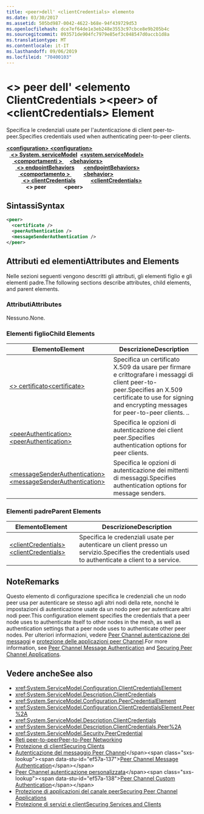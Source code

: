 ```yaml
---
title: <peer>dell' <clientCredentials> elemento
ms.date: 03/30/2017
ms.assetid: 505bd987-0042-4622-b68e-94f439729d53
ms.openlocfilehash: dce7ef64de1e3eb248e3553c97cbce8e9b205b4c
ms.sourcegitcommit: 093571de904fc7979e85ef3c048547d0accb1d8a
ms.translationtype: MT
ms.contentlocale: it-IT
ms.lasthandoff: 09/06/2019
ms.locfileid: "70400103"
---
```

# <a name="peer-of-clientcredentials-element"></a><span data-ttu-id="ef57a-102">\<> peer dell' \<elemento ClientCredentials ></span><span class="sxs-lookup"><span data-stu-id="ef57a-102">\<peer> of \<clientCredentials> Element</span></span>
<span data-ttu-id="ef57a-103">Specifica le credenziali usate per l'autenticazione di client peer-to-peer.</span><span class="sxs-lookup"><span data-stu-id="ef57a-103">Specifies credentials used when authenticating peer-to-peer clients.</span></span>  
  
<span data-ttu-id="ef57a-104">[ **\<configuration>** ](../configuration-element.md)</span><span class="sxs-lookup"><span data-stu-id="ef57a-104">[**\<configuration>**](../configuration-element.md)</span></span>\
<span data-ttu-id="ef57a-105">&nbsp;&nbsp;[ **\<> System. serviceModel**](system-servicemodel.md)</span><span class="sxs-lookup"><span data-stu-id="ef57a-105">&nbsp;&nbsp;[**\<system.serviceModel>**](system-servicemodel.md)</span></span>\
<span data-ttu-id="ef57a-106">&nbsp;&nbsp;&nbsp;&nbsp;[ **\<comportamenti >** ](behaviors.md)</span><span class="sxs-lookup"><span data-stu-id="ef57a-106">&nbsp;&nbsp;&nbsp;&nbsp;[**\<behaviors>**](behaviors.md)</span></span>\
<span data-ttu-id="ef57a-107">&nbsp;&nbsp;&nbsp;&nbsp;&nbsp;&nbsp;[ **\<> endpointBehaviors**](endpointbehaviors.md)</span><span class="sxs-lookup"><span data-stu-id="ef57a-107">&nbsp;&nbsp;&nbsp;&nbsp;&nbsp;&nbsp;[**\<endpointBehaviors>**](endpointbehaviors.md)</span></span>\
<span data-ttu-id="ef57a-108">&nbsp;&nbsp;&nbsp;&nbsp;&nbsp;&nbsp;&nbsp;&nbsp;[ **\<comportamento >** ](behavior-of-endpointbehaviors.md)</span><span class="sxs-lookup"><span data-stu-id="ef57a-108">&nbsp;&nbsp;&nbsp;&nbsp;&nbsp;&nbsp;&nbsp;&nbsp;[**\<behavior>**](behavior-of-endpointbehaviors.md)</span></span>\
<span data-ttu-id="ef57a-109">&nbsp;&nbsp;&nbsp;&nbsp;&nbsp;&nbsp;&nbsp;&nbsp;&nbsp;&nbsp;[ **\<> clientCredentials**](clientcredentials.md)</span><span class="sxs-lookup"><span data-stu-id="ef57a-109">&nbsp;&nbsp;&nbsp;&nbsp;&nbsp;&nbsp;&nbsp;&nbsp;&nbsp;&nbsp;[**\<clientCredentials>**](clientcredentials.md)</span></span>\
<span data-ttu-id="ef57a-110">&nbsp;&nbsp;&nbsp;&nbsp;&nbsp;&nbsp;&nbsp;&nbsp;&nbsp;&nbsp;&nbsp;&nbsp; **\<> peer**</span><span class="sxs-lookup"><span data-stu-id="ef57a-110">&nbsp;&nbsp;&nbsp;&nbsp;&nbsp;&nbsp;&nbsp;&nbsp;&nbsp;&nbsp;&nbsp;&nbsp;**\<peer>**</span></span>  
  
## <a name="syntax"></a><span data-ttu-id="ef57a-111">Sintassi</span><span class="sxs-lookup"><span data-stu-id="ef57a-111">Syntax</span></span>  
  
```xml  
<peer>
  <certificate />
  <peerAuthentication />
  <messageSenderAuthentication />
</peer>
```  
  
## <a name="attributes-and-elements"></a><span data-ttu-id="ef57a-112">Attributi ed elementi</span><span class="sxs-lookup"><span data-stu-id="ef57a-112">Attributes and Elements</span></span>  
 <span data-ttu-id="ef57a-113">Nelle sezioni seguenti vengono descritti gli attributi, gli elementi figlio e gli elementi padre.</span><span class="sxs-lookup"><span data-stu-id="ef57a-113">The following sections describe attributes, child elements, and parent elements.</span></span>  
  
### <a name="attributes"></a><span data-ttu-id="ef57a-114">Attributi</span><span class="sxs-lookup"><span data-stu-id="ef57a-114">Attributes</span></span>  
 <span data-ttu-id="ef57a-115">Nessuno.</span><span class="sxs-lookup"><span data-stu-id="ef57a-115">None.</span></span>  
  
### <a name="child-elements"></a><span data-ttu-id="ef57a-116">Elementi figlio</span><span class="sxs-lookup"><span data-stu-id="ef57a-116">Child Elements</span></span>  
  
|<span data-ttu-id="ef57a-117">Elemento</span><span class="sxs-lookup"><span data-stu-id="ef57a-117">Element</span></span>|<span data-ttu-id="ef57a-118">Descrizione</span><span class="sxs-lookup"><span data-stu-id="ef57a-118">Description</span></span>|  
|-------------|-----------------|  
|[<span data-ttu-id="ef57a-119">\<> certificato</span><span class="sxs-lookup"><span data-stu-id="ef57a-119">\<certificate></span></span>](certificate-element.md)|<span data-ttu-id="ef57a-120">Specifica un certificato X.509 da usare per firmare e crittografare i messaggi di client peer-to-peer.</span><span class="sxs-lookup"><span data-stu-id="ef57a-120">Specifies an X.509 certificate to use for signing and encrypting messages for peer-to-peer clients.</span></span> <span data-ttu-id="ef57a-121">.</span><span class="sxs-lookup"><span data-stu-id="ef57a-121">.</span></span>|  
|[<span data-ttu-id="ef57a-122">\<peerAuthentication></span><span class="sxs-lookup"><span data-stu-id="ef57a-122">\<peerAuthentication></span></span>](peerauthentication-element.md)|<span data-ttu-id="ef57a-123">Specifica le opzioni di autenticazione dei client peer.</span><span class="sxs-lookup"><span data-stu-id="ef57a-123">Specifies authentication options for peer clients.</span></span>|  
|[<span data-ttu-id="ef57a-124">\<messageSenderAuthentication></span><span class="sxs-lookup"><span data-stu-id="ef57a-124">\<messageSenderAuthentication></span></span>](messagesenderauthentication-element.md)|<span data-ttu-id="ef57a-125">Specifica le opzioni di autenticazione dei mittenti di messaggi.</span><span class="sxs-lookup"><span data-stu-id="ef57a-125">Specifies authentication options for message senders.</span></span>|  
  
### <a name="parent-elements"></a><span data-ttu-id="ef57a-126">Elementi padre</span><span class="sxs-lookup"><span data-stu-id="ef57a-126">Parent Elements</span></span>  
  
|<span data-ttu-id="ef57a-127">Elemento</span><span class="sxs-lookup"><span data-stu-id="ef57a-127">Element</span></span>|<span data-ttu-id="ef57a-128">Descrizione</span><span class="sxs-lookup"><span data-stu-id="ef57a-128">Description</span></span>|  
|-------------|-----------------|  
|[<span data-ttu-id="ef57a-129">\<clientCredentials></span><span class="sxs-lookup"><span data-stu-id="ef57a-129">\<clientCredentials></span></span>](clientcredentials.md)|<span data-ttu-id="ef57a-130">Specifica le credenziali usate per autenticare un client presso un servizio.</span><span class="sxs-lookup"><span data-stu-id="ef57a-130">Specifies the credentials used to authenticate a client to a service.</span></span>|  
  
## <a name="remarks"></a><span data-ttu-id="ef57a-131">Note</span><span class="sxs-lookup"><span data-stu-id="ef57a-131">Remarks</span></span>  
 <span data-ttu-id="ef57a-132">Questo elemento di configurazione specifica le credenziali che un nodo peer usa per autenticare se stesso agli altri nodi della rete, nonché le impostazioni di autenticazione usate da un nodo peer per autenticare altri nodi peer.</span><span class="sxs-lookup"><span data-stu-id="ef57a-132">This configuration element specifies the credentials that a peer node uses to authenticate itself to other nodes in the mesh, as well as authentication settings that a peer node uses to authenticate other peer nodes.</span></span> <span data-ttu-id="ef57a-133">Per ulteriori informazioni, vedere [Peer Channel autenticazione dei messaggi](https://docs.microsoft.com/previous-versions/dotnet/netframework-3.5/aa967730(v=vs.90)) e [protezione delle applicazioni peer Channel](../../../wcf/feature-details/securing-peer-channel-applications.md).</span><span class="sxs-lookup"><span data-stu-id="ef57a-133">For more information, see [Peer Channel Message Authentication](https://docs.microsoft.com/previous-versions/dotnet/netframework-3.5/aa967730(v=vs.90)) and [Securing Peer Channel Applications](../../../wcf/feature-details/securing-peer-channel-applications.md).</span></span>  
  
## <a name="see-also"></a><span data-ttu-id="ef57a-134">Vedere anche</span><span class="sxs-lookup"><span data-stu-id="ef57a-134">See also</span></span>

- <xref:System.ServiceModel.Configuration.ClientCredentialsElement>
- <xref:System.ServiceModel.Description.ClientCredentials>
- <xref:System.ServiceModel.Configuration.PeerCredentialElement>
- <xref:System.ServiceModel.Configuration.ClientCredentialsElement.Peer%2A>
- <xref:System.ServiceModel.Description.ClientCredentials>
- <xref:System.ServiceModel.Description.ClientCredentials.Peer%2A>
- <xref:System.ServiceModel.Security.PeerCredential>
- [<span data-ttu-id="ef57a-135">Reti peer-to-peer</span><span class="sxs-lookup"><span data-stu-id="ef57a-135">Peer-to-Peer Networking</span></span>](../../../wcf/feature-details/peer-to-peer-networking.md)
- [<span data-ttu-id="ef57a-136">Protezione di client</span><span class="sxs-lookup"><span data-stu-id="ef57a-136">Securing Clients</span></span>](../../../wcf/securing-clients.md)
- <span data-ttu-id="ef57a-137">[Autenticazione del messaggio Peer Channel](https://docs.microsoft.com/previous-versions/dotnet/netframework-3.5/aa967730(v=vs.90))</span><span class="sxs-lookup"><span data-stu-id="ef57a-137">[Peer Channel Message Authentication](https://docs.microsoft.com/previous-versions/dotnet/netframework-3.5/aa967730(v=vs.90))</span></span>
- <span data-ttu-id="ef57a-138">[Peer Channel autenticazione personalizzata](https://docs.microsoft.com/previous-versions/dotnet/netframework-3.5/ms751447(v=vs.90))</span><span class="sxs-lookup"><span data-stu-id="ef57a-138">[Peer Channel Custom Authentication](https://docs.microsoft.com/previous-versions/dotnet/netframework-3.5/ms751447(v=vs.90))</span></span>
- [<span data-ttu-id="ef57a-139">Protezione di applicazioni del canale peer</span><span class="sxs-lookup"><span data-stu-id="ef57a-139">Securing Peer Channel Applications</span></span>](../../../wcf/feature-details/securing-peer-channel-applications.md)
- [<span data-ttu-id="ef57a-140">Protezione di servizi e client</span><span class="sxs-lookup"><span data-stu-id="ef57a-140">Securing Services and Clients</span></span>](../../../wcf/feature-details/securing-services-and-clients.md)
